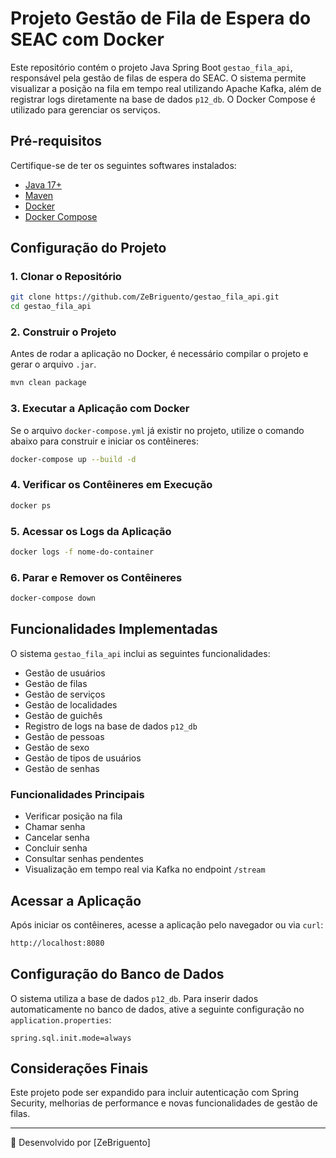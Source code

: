 # Projeto Gestão de Fila de Espera do SEAC com Docker

Este repositório contém o projeto Java Spring Boot `gestao_fila_api`, responsável pela gestão de filas de espera do SEAC. O sistema permite visualizar a posição na fila em tempo real utilizando Apache Kafka, além de registrar logs diretamente na base de dados `p12_db`. O Docker Compose é utilizado para gerenciar os serviços.

## Pré-requisitos

Certifique-se de ter os seguintes softwares instalados:
- [Java 17+](https://adoptium.net/)
- [Maven](https://maven.apache.org/)
- [Docker](https://www.docker.com/)
- [Docker Compose](https://docs.docker.com/compose/)

## Configuração do Projeto

### 1. Clonar o Repositório
```sh
git clone https://github.com/ZeBriguento/gestao_fila_api.git
cd gestao_fila_api
```

### 2. Construir o Projeto

Antes de rodar a aplicação no Docker, é necessário compilar o projeto e gerar o arquivo `.jar`.
```sh
mvn clean package
```

### 3. Executar a Aplicação com Docker

Se o arquivo `docker-compose.yml` já existir no projeto, utilize o comando abaixo para construir e iniciar os contêineres:
```sh
docker-compose up --build -d
```

### 4. Verificar os Contêineres em Execução
```sh
docker ps
```

### 5. Acessar os Logs da Aplicação
```sh
docker logs -f nome-do-container
```

### 6. Parar e Remover os Contêineres
```sh
docker-compose down
```

## Funcionalidades Implementadas

O sistema `gestao_fila_api` inclui as seguintes funcionalidades:
- Gestão de usuários
- Gestão de filas
- Gestão de serviços
- Gestão de localidades
- Gestão de guichês
- Registro de logs na base de dados `p12_db`
- Gestão de pessoas
- Gestão de sexo
- Gestão de tipos de usuários
- Gestão de senhas

### Funcionalidades Principais
- Verificar posição na fila
- Chamar senha
- Cancelar senha
- Concluir senha
- Consultar senhas pendentes
- Visualização em tempo real via Kafka no endpoint `/stream`

## Acessar a Aplicação

Após iniciar os contêineres, acesse a aplicação pelo navegador ou via `curl`:
```sh
http://localhost:8080
```

## Configuração do Banco de Dados

O sistema utiliza a base de dados `p12_db`. Para inserir dados automaticamente no banco de dados, ative a seguinte configuração no `application.properties`:
```properties
spring.sql.init.mode=always
```

## Considerações Finais

Este projeto pode ser expandido para incluir autenticação com Spring Security, melhorias de performance e novas funcionalidades de gestão de filas.

---

🚀 Desenvolvido por [ZeBriguento]
